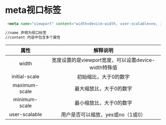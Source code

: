 # meta视口标签

```html
 <meta name="viewport" content="width=device-width, user-scalable=no, initial-scale=1.0,maximum-scale=1.0,minimum-scale=1.0">

//name 声明为视口标签
//content 内容中包含多个属性
```

|     属性      |                       解释说明                       |
| :-----------: | :--------------------------------------------------: |
|     width     | 宽度设置的是viewport宽度，可以设置device-width特殊值 |
| initial-scale |                初始缩比，大于0的数字                 |
| maximum-scale |               最大缩放比，大于0的数字                |
| minimum-scale |               最小缩放比，大于0的数字                |
| user-scalable |          用户是否可以缩放，yes或no（1或0）           |

